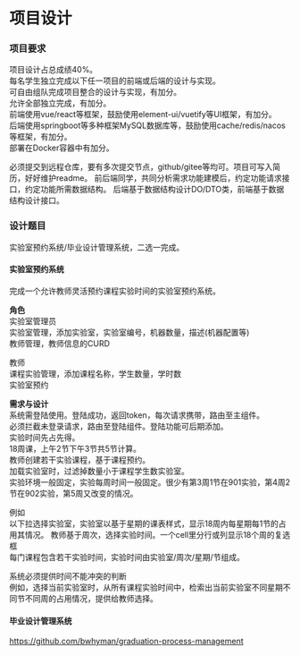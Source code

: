 # 项目设计
### 项目要求
项目设计占总成绩40%。  
每名学生独立完成以下任一项目的前端或后端的设计与实现。  
可自由组队完成项目整合的设计与实现，有加分。  
允许全部独立完成，有加分。  
前端使用vue/react等框架，鼓励使用element-ui/vuetify等UI框架，有加分。  
后端使用springboot等多种框架MySQL数据库等，鼓励使用cache/redis/nacos等框架，有加分。  
部署在Docker容器中有加分。  

必须提交到远程仓库，要有多次提交节点，github/gitee等均可。项目可写入简历，好好维护readme。
前后端同学，共同分析需求功能建模后，约定功能请求接口，约定功能所需数据结构。
后端基于数据结构设计DO/DTO类，前端基于数据结构设计接口。

### 设计题目

实验室预约系统/毕业设计管理系统，二选一完成。  

#### 实验室预约系统
完成一个允许教师灵活预约课程实验时间的实验室预约系统。

**角色**  
实验室管理员  
实验室管理，添加实验室，实验室编号，机器数量，描述(机器配置等)  
教师管理，教师信息的CURD  

教师  
课程实验管理，添加课程名称，学生数量，学时数  
实验室预约  

**需求与设计**  
系统需登陆使用。登陆成功，返回token，每次请求携带，路由至主组件。  
必须拦截未登录请求，路由至登陆组件。登陆功能可后期添加。  
实验时间先占先得。  
18周课，上午2节下午3节共5节计算。  
教师创建若干实验课程，基于课程预约。  
加载实验室时，过滤掉数量小于课程学生数实验室。  
实验环境一般固定，实验每周时间一般固定。很少有第3周1节在901实验，第4周2节在902实验，第5周又改变的情况。  

例如  
以下拉选择实验室，实验室以基于星期的课表样式，显示18周内每星期每1节的占用其情况。
教师基于周次，选择实验时间。一个cell里分行或列显示18个周的复选框   
每门课程包含若干实验时间，实验时间由实验室/周次/星期/节组成。

系统必须提供时间不能冲突的判断  
例如，选择当前实验室时，从所有课程实验时间中，检索出当前实验室不同星期不同节不同周的占用情况，提供给教师选择。

#### 毕业设计管理系统
https://github.com/bwhyman/graduation-process-management